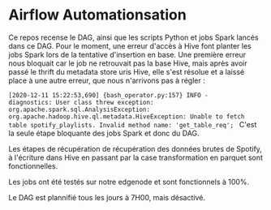 # **Airflow Automationsation**

Ce repos recense le DAG, ainsi que les scripts Python et jobs Spark lancés dans ce DAG.
Pour le moment, une erreur d'accès à Hive font planter les jobs Spark lors de la tentative d'insertion en base. Une première erreur nous bloquait car le job ne retrouvait pas la base Hive, mais après avoir passé le thrift du metadata store uris Hive, elle s'est résolue et a laissé place à une autre erreur, que nous n'arrivons pas à régler :

`[2020-12-11 15:22:53,690] {bash_operator.py:157} INFO - 	 diagnostics: User class threw exception: org.apache.spark.sql.AnalysisException: org.apache.hadoop.hive.ql.metadata.HiveException: Unable to fetch table spotify_playlists. Invalid method name: 'get_table_req';
`
C'est la seule étape bloquante des jobs Spark et donc du DAG.

Les étapes de récupération de récupération des données brutes de Spotify, à l'écriture dans Hive en passant par la case transformation en parquet sont fonctionnelles.

Les jobs ont été testés sur notre edgenode et sont fonctionnels à 100%.

Le DAG est plannifié tous les jours à 7H00, mais désactivé.
